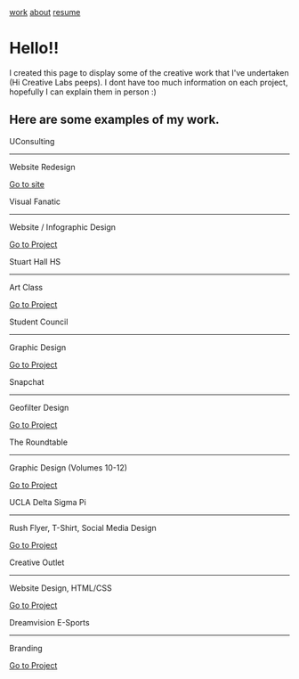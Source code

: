 <html lang="en">
<head>
  <meta charset="utf-8">
  <title>the creative outlet</title>
  <meta name="description" content="Creative Outlet">
  <meta name="author" content="Nicholas Hom">
  <meta name="viewport" content="width=device-width, initial-scale=1">
  <link rel="shortcut icon" href="img/favicon.ico">
  <link href="css/home.css" type='text/css' rel="stylesheet">
  <link href="https://fonts.googleapis.com/css?family=Open+Sans:300,400,600&display=swap" rel="stylesheet">
  <link href="https://fonts.googleapis.com/css?family=Ubuntu+Mono:400,700&display=swap" rel="stylesheet">

</head>

<body>
  <div class="navbar">
    <div class="nav_container">
      <a href="index.html">work</a>
      <a href="about.html">about</a>
      <a href="Resume.pdf">resume</a>
    </div>
  </div>
  <div class="landing">
    <div class="landing_container">
      <img src="img/CreativeOutlet.svg" alt="" id="logoimg">
      <h1>Hello!!</h1>
      <p id="landingp">I created this page to display some of the creative work that I've undertaken (Hi Creative Labs peeps). I dont have too much information on each project, hopefully I can explain them in person :)</p>
    </div>
  </div>
  <div class="tiles">
    <div class="tilecard wordcard">
      <div class="content">
        <h2>
          Here are some examples of my work.
        </h2>
      </div>
    </div>
    <div class="tilecard">
      <div class="content">
        <img src="img/uc.svg" alt="" class="tileimg">
        <div class="infocard">
          <div class="project">
            UConsulting
            <hr>
            <div class="info">Website Redesign</div>
          </div>
          <div class="linkbox">
            <a href="https://uconsulting.club"><p>Go to site</p></a>
          </div>
        </div>
      </div>
    </div>
    <div class="tilecard">
      <div class="content">
        <img src="img/vf.svg" alt="" class="tileimg">
        <div class="infocard">
          <div class="project">
            Visual Fanatic
            <hr>
            <div class="info">Website / Infographic Design</div>
          </div>
          <div class="linkbox">
            <a href="https://www.instagram.com/visual_fanatic/"><p>Go to Project</p></a>
          </div>
        </div>
      </div>
    </div>
    <div class="tilecard">
      <div class="content">
        <img src="img/shhs.svg" alt="" class="tileimg">
        <div class="infocard">
          <div class="project">
            Stuart Hall HS
            <hr>
            <div class="info">Art Class</div>
          </div>
          <div class="linkbox">
            <a href="img/artportfolio.pdf"><p>Go to Project</p></a>
          </div>
        </div>
      </div>
    </div>
    <div class="tilecard">
      <div class="content">
        <img src="img/stuco.svg" alt="" class="tileimg">
        <div class="infocard">
          <div class="project">
            Student Council
            <hr>
            <div class="info">Graphic Design</div>
          </div>
          <div class="linkbox">
            <a href="img/shhs.pdf"><p>Go to Project</p></a>
          </div>
        </div>
      </div>
    </div>
    <div class="tilecard long">
      <div class="content">
        <img src="img/sc.svg" alt="" class="tileimg">
        <div class="infocard">
          <div class="project">
            Snapchat
            <hr>
            <div class="info">Geofilter Design</div>
          </div>
          <div class="linkbox">
            <a href="img/geos.pdf"><p>Go to Project</p></a>
          </div>
        </div>
      </div>
    </div>
    <div class="tilecard">
      <div class="content">
        <img src="img/rt.svg" alt="" class="tileimg">
        <div class="infocard">
          <div class="project">
            The Roundtable
            <hr>
            <div class="info">Graphic Design (Volumes 10-12)</div>
          </div>
          <div class="linkbox">
            <a href="https://issuu.com/shhs_roundtable"><p>Go to Project</p></a>
          </div>
        </div>
      </div>
    </div>
    <div class="tilecard big_square">
      <div class="content">
        <img src="img/dsp.svg" alt="" class="tileimg">
        <div class="infocard">
          <div class="project">
            UCLA Delta Sigma Pi
            <hr>
            <div class="info">Rush Flyer, T-Shirt, Social Media Design</div>
          </div>
          <div class="linkbox">
            <a href="img/dspflyers.pdf"><p>Go to Project</p></a>
          </div>
        </div>
      </div>
    </div>
    <div class="tilecard">
      <div class="content">
        <img src="img/co.svg" alt="" class="tileimg">
        <div class="infocard">
          <div class="project">
            Creative Outlet
            <hr>
            <div class="info">Website Design, HTML/CSS</div>
          </div>
          <div class="linkbox">
            <a href="https://github.com/nickhom3/creativeoutlet"><p>Go to Project</p></a>
          </div>
        </div>
      </div>
    </div>
    <div class="tilecard long">
      <div class="content">
        <img src="img/dve.svg" alt="" class="tileimg">
        <div class="infocard">
          <div class="project">
            Dreamvision E-Sports
            <hr>
            <div class="info">Branding</div>
          </div>
          <div class="linkbox">
            <a href="img/dve.pdf"><p>Go to Project</p></a>
          </div>
        </div>
      </div>
    </div>
    </div>
  </body>
</html>

